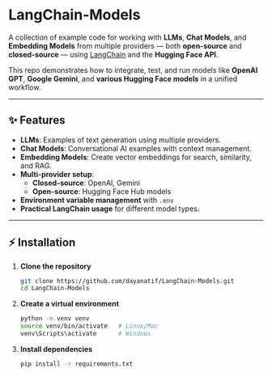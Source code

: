 # LangChain-Models

A collection of example code for working with **LLMs**, **Chat Models**, and **Embedding Models** from multiple providers — both **open-source** and **closed-source** — using [LangChain](https://www.langchain.com/) and the **Hugging Face API**.  

This repo demonstrates how to integrate, test, and run models like **OpenAI GPT**, **Google Gemini**, and **various Hugging Face models** in a unified workflow.

---

## ✨ Features

- **LLMs**: Examples of text generation using multiple providers.
- **Chat Models**: Conversational AI examples with context management.
- **Embedding Models**: Create vector embeddings for search, similarity, and RAG.
- **Multi-provider setup**:  
  - **Closed-source**: OpenAI, Gemini  
  - **Open-source**: Hugging Face Hub models
- **Environment variable management** with `.env`  
- **Practical LangChain usage** for different model types.

---

## ⚡ Installation

1. **Clone the repository**
   ```bash
   git clone https://github.com/dayanatif/LangChain-Models.git
   cd LangChain-Models

2. **Create a virtual environment**
   ```bash
   python -m venv venv
   source venv/bin/activate   # Linux/Mac
   venv\Scripts\activate      # Windows

3. **Install dependencies**
   ```bash
   pip install -r requirements.txt


